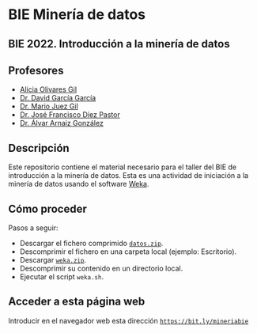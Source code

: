 # BIE Minería de datos

## BIE 2022. Introducción a la minería de datos

## Profesores
- [Alicia Olivares Gil](https://github.com/aliciaolivaresgil)
- [Dr. David García García](https://github.com/davgarciagarcia)
- [Dr. Mario Juez Gil](https://github.com/mjuez)
- [Dr. José Francisco Díez Pastor](https://github.com/joseFranciscoDiez)
- [Dr. Álvar Arnaiz González](https://github.com/alvarag)

## Descripción
Este repositorio contiene el material necesario para el taller del BIE de introducción a la minería de datos.
Esta es una actividad de iniciación a la minería de datos usando el software [Weka](https://www.cs.waikato.ac.nz/ml/weka/).

## Cómo proceder
Pasos a seguir:
- Descargar el fichero comprimido [```datos.zip```](https://github.com/alvarag/BIEMineriaDeDatos/raw/master/data.zip).
- Descomprimir el fichero en una carpeta local (ejemplo: Escritorio).
- Descargar [```weka.zip```](https://prdownloads.sourceforge.net/weka/weka-3-8-5-azul-zulu-linux.zip).
- Descomprimir su contenido en un directorio local.
- Ejecutar el script ```weka.sh```.

## Acceder a esta página web
Introducir en el navegador web esta dirección [```https://bit.ly/mineriabie```](https://bit.ly/mineriabie)
